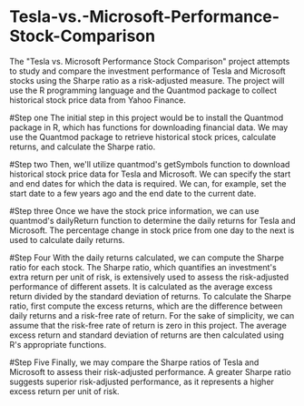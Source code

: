 # Tesla-vs.-Microsoft-Performance-Stock-Comparison

The "Tesla vs. Microsoft Performance Stock Comparison" project attempts to study and compare the investment performance of Tesla and Microsoft stocks using the Sharpe ratio as a risk-adjusted measure. The project will use the R programming language and the Quantmod package to collect historical stock price data from Yahoo Finance.

#Step one
The initial step in this project would be to install the Quantmod package in R, which has functions for downloading financial data. We may use the Quantmod package to retrieve historical stock prices, calculate returns, and calculate the Sharpe ratio.

#Step two
Then, we'll utilize quantmod's getSymbols function to download historical stock price data for Tesla and Microsoft. We can specify the start and end dates for which the data is required. We can, for example, set the start date to a few years ago and the end date to the current date.

#Step three
Once we have the stock price information, we can use quantmod's dailyReturn function to determine the daily returns for Tesla and Microsoft. The percentage change in stock price from one day to the next is used to calculate daily returns.

#Step Four
With the daily returns calculated, we can compute the Sharpe ratio for each stock. The Sharpe ratio, which quantifies an investment's extra return per unit of risk, is extensively used to assess the risk-adjusted performance of different assets. It is calculated as the average excess return divided by the standard deviation of returns.
To calculate the Sharpe ratio, first compute the excess returns, which are the difference between daily returns and a risk-free rate of return. For the sake of simplicity, we can assume that the risk-free rate of return is zero in this project. The average excess return and standard deviation of returns are then calculated using R's appropriate functions.

#Step Five
Finally, we may compare the Sharpe ratios of Tesla and Microsoft to assess their risk-adjusted performance. A greater Sharpe ratio suggests superior risk-adjusted performance, as it represents a higher excess return per unit of risk.
